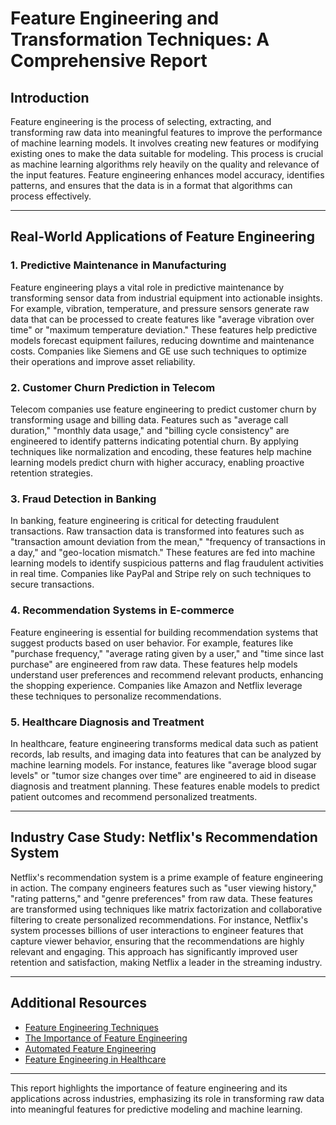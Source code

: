 # Feature Engineering and Transformation Techniques: A Comprehensive Report  

## Introduction  
Feature engineering is the process of selecting, extracting, and transforming raw data into meaningful features to improve the performance of machine learning models. It involves creating new features or modifying existing ones to make the data suitable for modeling. This process is crucial as machine learning algorithms rely heavily on the quality and relevance of the input features. Feature engineering enhances model accuracy, identifies patterns, and ensures that the data is in a format that algorithms can process effectively.  

---

## Real-World Applications of Feature Engineering  

### 1. **Predictive Maintenance in Manufacturing**  
Feature engineering plays a vital role in predictive maintenance by transforming sensor data from industrial equipment into actionable insights. For example, vibration, temperature, and pressure sensors generate raw data that can be processed to create features like "average vibration over time" or "maximum temperature deviation." These features help predictive models forecast equipment failures, reducing downtime and maintenance costs. Companies like Siemens and GE use such techniques to optimize their operations and improve asset reliability.  

### 2. **Customer Churn Prediction in Telecom**  
Telecom companies use feature engineering to predict customer churn by transforming usage and billing data. Features such as "average call duration," "monthly data usage," and "billing cycle consistency" are engineered to identify patterns indicating potential churn. By applying techniques like normalization and encoding, these features help machine learning models predict churn with higher accuracy, enabling proactive retention strategies.  

### 3. **Fraud Detection in Banking**  
In banking, feature engineering is critical for detecting fraudulent transactions. Raw transaction data is transformed into features such as "transaction amount deviation from the mean," "frequency of transactions in a day," and "geo-location mismatch." These features are fed into machine learning models to identify suspicious patterns and flag fraudulent activities in real time. Companies like PayPal and Stripe rely on such techniques to secure transactions.  

### 4. **Recommendation Systems in E-commerce**  
Feature engineering is essential for building recommendation systems that suggest products based on user behavior. For example, features like "purchase frequency," "average rating given by a user," and "time since last purchase" are engineered from raw data. These features help models understand user preferences and recommend relevant products, enhancing the shopping experience. Companies like Amazon and Netflix leverage these techniques to personalize recommendations.  

### 5. **Healthcare Diagnosis and Treatment**  
In healthcare, feature engineering transforms medical data such as patient records, lab results, and imaging data into features that can be analyzed by machine learning models. For instance, features like "average blood sugar levels" or "tumor size changes over time" are engineered to aid in disease diagnosis and treatment planning. These features enable models to predict patient outcomes and recommend personalized treatments.  

---

## Industry Case Study: Netflix's Recommendation System  

Netflix's recommendation system is a prime example of feature engineering in action. The company engineers features such as "user viewing history," "rating patterns," and "genre preferences" from raw data. These features are transformed using techniques like matrix factorization and collaborative filtering to create personalized recommendations. For instance, Netflix's system processes billions of user interactions to engineer features that capture viewer behavior, ensuring that the recommendations are highly relevant and engaging. This approach has significantly improved user retention and satisfaction, making Netflix a leader in the streaming industry.  

---

## Additional Resources  

- [Feature Engineering Techniques](https://www.featureform.com/post/feature-engineering-guide)  
- [The Importance of Feature Engineering](https://futuremachinelearning.org/key-techniques-in-feature-engineering-and-their-importance/)  
- [Automated Feature Engineering](https://www.ibm.com/think/topics/feature-engineering)  
- [Feature Engineering in Healthcare](https://towardsdatascience.com/feature-engineering-in-healthcare-5f8f8dfa8b0e)  

---  

This report highlights the importance of feature engineering and its applications across industries, emphasizing its role in transforming raw data into meaningful features for predictive modeling and machine learning.
